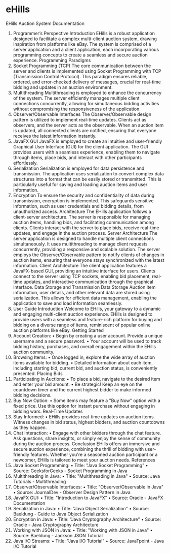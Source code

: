 # eHills
EHills Auction System Documentation
1.	Programmer’s Perspective
Introduction
EHills is a robust application designed to facilitate a complex multi-client auction system, drawing inspiration from platforms like eBay. The system is comprised of a server application and a client application, each incorporating various programming concepts to create a seamless and secure auction experience.
Programming Paradigms
1. Socket Programming (TCP)
The core communication between the server and clients is implemented using Socket Programming with TCP (Transmission Control Protocol). This paradigm ensures reliable, ordered, and error-checked delivery of messages, crucial for real-time bidding and updates in an auction environment.
2. Multithreading
Multithreading is employed to enhance the concurrency of the system. The server efficiently manages multiple client connections concurrently, allowing for simultaneous bidding activities without compromising the responsiveness of the application.
3. Observer/Observable Interfaces
The Observer/Observable design pattern is utilized to implement real-time updates. Clients act as observers, and the server acts as the observable. When an auction item is updated, all connected clients are notified, ensuring that everyone receives the latest information instantly.
4. JavaFX GUI
JavaFX is employed to create an intuitive and user-friendly Graphical User Interface (GUI) for the client application. The GUI provides users with a seamless experience, enabling them to navigate through items, place bids, and interact with other participants effortlessly.
5. Serialization
Serialization is employed for data persistence and transmission. The application uses serialization to convert complex data structures into a format that can be easily stored or transmitted. This is particularly useful for saving and loading auction items and user information.
6. Encryption
To ensure the security and confidentiality of data during transmission, encryption is implemented. This safeguards sensitive information, such as user credentials and bidding details, from unauthorized access.
Architecture
The EHills application follows a client-server architecture. The server is responsible for managing auction items, handling bids, and facilitating communication among clients. Clients interact with the server to place bids, receive real-time updates, and engage in the auction process.
Server Architecture
The server application is designed to handle multiple client connections simultaneously. It uses multithreading to manage client requests concurrently, providing a responsive and scalable solution. The server employs the Observer/Observable pattern to notify clients of changes in auction items, ensuring that everyone stays synchronized with the latest information.
Client Architecture
The client application features a JavaFX-based GUI, providing an intuitive interface for users. Clients connect to the server using TCP sockets, enabling bid placement, real-time updates, and interactive communication through the graphical interface.
Data Storage and Transmission
Data Storage
Auction item information, user details, and other relevant data are stored using serialization. This allows for efficient data management, enabling the application to save and load information seamlessly.
2.	User Guide
Introduction
Welcome to EHills, your gateway to a dynamic and engaging multi-client auction experience. EHills is designed to provide users with a seamless and feature-rich platform for buying and bidding on a diverse range of items, reminiscent of popular online auction platforms like eBay.
Getting Started
1.	Account Creation:
•	Begin by creating a user account. Provide a unique username and a secure password.
•	Your account will be used to track bidding history, purchases, and overall engagement within the EHills auction community.
2.	Browsing Items:
•	Once logged in, explore the wide array of auction items available for bidding.
•	Detailed information about each item, including starting bid, current bid, and auction status, is conveniently presented.
Placing Bids
1.	Participating in Auctions:
•	To place a bid, navigate to the desired item and enter your bid amount.
•	Be strategic! Keep an eye on the countdown timer and the current highest bidder to make informed bidding decisions.
2.	Buy Now Option:
•	Some items may feature a "Buy Now" option with a fixed price. Use this option for instant purchase without engaging in bidding wars.
Real-Time Updates
1.	Stay Informed:
•	EHills provides real-time updates on auction items. Witness changes in bid status, highest bidders, and auction countdowns as they happen.
2.	Chat Interaction:
•	Engage with other bidders through the chat feature. Ask questions, share insights, or simply enjoy the sense of community during the auction process.
Conclusion
EHills offers an immersive and secure auction experience, combining the thrill of bidding with user-friendly features. Whether you're a seasoned auction participant or a newcomer, EHills is tailored to meet your auction needs.
References
1.	Java Socket Programming:
•	Title: "Java Socket Programming"
•	Source: GeeksforGeeks - Socket Programming in Java
2.	Multithreading in Java:
•	Title: "Multithreading in Java"
•	Source: Java Tutorials - Multithreading
3.	Observer/Observable Interfaces:
•	Title: "Observer/Observable in Java"
•	Source: JournalDev - Observer Design Pattern in Java
4.	JavaFX GUI:
•	Title: "Introduction to JavaFX"
•	Source: Oracle - JavaFX Documentation
5.	Serialization in Java:
•	Title: "Java Object Serialization"
•	Source: Baeldung - Guide to Java Object Serialization
6.	Encryption in Java:
•	Title: "Java Cryptography Architecture"
•	Source: Oracle - Java Cryptography Architecture
7.	Working with JSON in Java:
•	Title: "Working with JSON in Java"
•	Source: Baeldung - Jackson JSON Tutorial
8.	Java I/O Streams:
•	Title: "Java I/O Tutorial"
•	Source: JavaTpoint - Java I/O Tutorial

